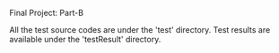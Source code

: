 Final Project: Part-B

  All the test source codes are under the 'test' directory.
  Test results are available under the 'testResult' directory.